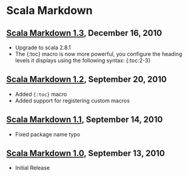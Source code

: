 Scala Markdown
==============

[Scala Markdown 1.3](http://scalamd.fusesource.org/maven/1.3), December 16, 2010
----

* Upgrade to scala 2.8.1
* The {:toc} macro is now more powerful, you configure the heading levels it displays using the following syntax: {:toc:2-3}

[Scala Markdown 1.2](http://scalamd.fusesource.org/maven/1.2), September 20, 2010
----

* Added `{:toc}` macro
* Added support for registering custom macros

[Scala Markdown 1.1](http://scalamd.fusesource.org/maven/1.1), September 14, 2010
----

* Fixed package name typo

[Scala Markdown 1.0](http://scalamd.fusesource.org/maven/1.0), September 13, 2010
----

* Initial Release